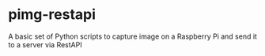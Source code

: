 # pimg-restapi
A basic set of Python scripts to capture image on a Raspberry Pi and send it to a server via RestAPI
